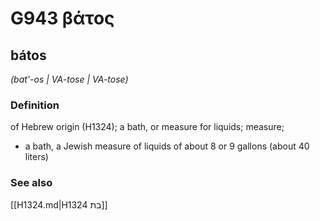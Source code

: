 # G943 βάτος

## bátos

_(bat'-os | VA-tose | VA-tose)_

### Definition

of Hebrew origin (H1324); a bath, or measure for liquids; measure; 

- a bath, a Jewish measure of liquids of about 8 or 9 gallons (about 40 liters)

### See also

[[H1324.md|H1324 בת]]
